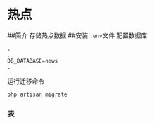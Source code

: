 # 热点
##简介
存储热点数据
##安装
`.env`文件 配置数据库
```angular2html
.
.
DB_DATABASE=news
.
```
运行迁移命令
```angular2html
php artisan migrate
```


### 表
